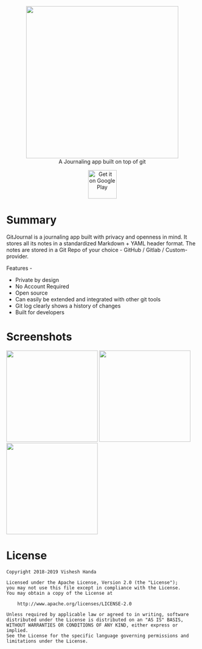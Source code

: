 <p align="center">
  <img width="400" height="auto" src="https://gitjournal.io/img/logo.png">
  <br/>A Journaling app built on top of git
</p>

<p align="center">
  <a href="https://play.google.com/store/apps/details?id=io.gitjournal.gitjournal&pcampaignid=github"><img alt="Get it on Google Play" src="https://play.google.com/intl/en_us/badges/images/apps/en-play-badge-border.png" height="75px"/></a>
</p>

# Summary

GitJournal is a journaling app built with privacy and openness in mind. It stores all its notes in a standardized Markdown + YAML header format. The notes are stored in a Git Repo of your choice - GitHub / Gitlab / Custom-provider.

Features -

- Private by design
- No Account Required
- Open source
- Can easily be extended and integrated with other git tools
- Git log clearly shows a history of changes
- Built for developers

# Screenshots

<p float="left">
<img src="https://github.com/GitJournal/GitJournal/raw/master/android/fastlane/metadata/android/en-GB/images/phoneScreenshots/1.jpeg" width="240" height="auto">
<img src="https://github.com/GitJournal/GitJournal/raw/master/android/fastlane/metadata/android/en-GB/images/phoneScreenshots/2.jpeg" width="240" height="auto">
<img src="https://github.com/GitJournal/GitJournal/raw/master/android/fastlane/metadata/android/en-GB/images/phoneScreenshots/3.jpeg" width="240" height="auto">
</p>

# License

```
Copyright 2018-2019 Vishesh Handa

Licensed under the Apache License, Version 2.0 (the "License");
you may not use this file except in compliance with the License.
You may obtain a copy of the License at

    http://www.apache.org/licenses/LICENSE-2.0

Unless required by applicable law or agreed to in writing, software
distributed under the License is distributed on an "AS IS" BASIS,
WITHOUT WARRANTIES OR CONDITIONS OF ANY KIND, either express or implied.
See the License for the specific language governing permissions and
limitations under the License.
```
